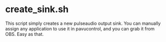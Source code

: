 # create_sink.sh
This script simply creates a new pulseaudio output sink.
You can manually assign any application to use it in pavucontrol, and you can grab it from OBS.
Easy as that.
